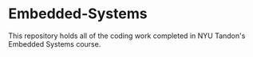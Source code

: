 # Embedded-Systems
This repository holds all of the coding work completed in NYU Tandon's Embedded Systems course.
